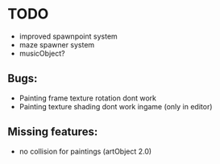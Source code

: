 # TODO

- improved spawnpoint system
- maze spawner system
- musicObject?

## Bugs:
- Painting frame texture rotation dont work
- Painting texture shading dont work ingame (only in editor)


## Missing features:
- no collision for paintings (artObject 2.0)
